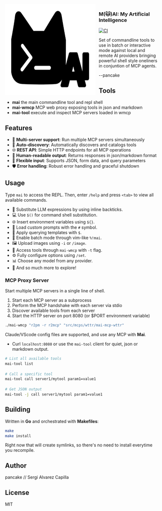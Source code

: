 <img width="300px" height="300px" align="left" style="float: left; margin: 0 10px 0 0;" alt="mailogo" src="https://raw.githubusercontent.com/trufae/mai/master/mai-logo.png?nocache">

### M(🐱)AI: My Artificial Intelligence

[![CI](https://github.com/trufae/mai/actions/workflows/ci.yml/badge.svg)](https://github.com/trufae/mai/actions/workflows/ci.yml)

Set of commandline tools to use in batch or interactive mode against local and remote AI providers bringing powerful shell style oneliners in conjuntion of MCP agents.

--pancake

## Tools

* **mai** the main commandline tool and repl shell
* **mai-wmcp** MCP web proxy exposing tools in json and markdown
* **mai-tool** execute and inspect MCP servers loaded in wmcp

## Features

- 🚀 **Multi-server support**: Run multiple MCP servers simultaneously
- 🔧 **Auto-discovery**: Automatically discovers and catalogs tools
- 🌐 **REST API**: Simple HTTP endpoints for all MCP operations
- 📝 **Human-readable output**: Returns responses in json/markdown format
- 🔄 **Flexible input**: Supports JSON, form data, and query parameters
- 🛡️ **Error handling**: Robust error handling and graceful shutdown

## Usage

Type `mai` to access the REPL. Then, enter `/help` and press `<tab>` to view all available commands.

* 🔄 Substitute LLM expressions by using inline backticks.
* 💻 Use `$()` for command shell substitution.
* 🌐 Insert environment variables using `${}`.
* 📁 Load custom prompts with the `#` symbol.
* 📝 Apply querying templates with `$`.
* 🚀 Enable batch mode through vim-like `%!mai`.
* 🖼️ Upload images using `-i` or `/image`.
* 🔧 Access tools through `mai-wmcp` with `-t` flag.
* ⚙️ Fully configure options using `/set`.
* 📊 Choose any model from any provider.
* 🎉 And so much more to explore!

### MCP Proxy Server

Start multiple MCP servers in a single line of shell.

1. Start each MCP server as a subprocess
2. Perform the MCP handshake with each server via stdio
3. Discover available tools from each server
4. Start the HTTP server on port 8080 (or $PORT environment variable)

```bash
./mai-wmcp "r2pm -r r2mcp" "src/mcps/wttr/mai-mcp-wttr"
```

Claude/VScode config files are supported, and use any MCP with **Mai**.

* Curl `localhost:8080` or use the `mai-tool` client for quiet, json or markdown output.

```bash
# List all available tools
mai-tool list

# Call a specific tool
mai-tool call server1/mytool param1=value1

# Get JSON output
mai-tool -j call server1/mytool param1=value1
```

## Building

Written in **Go** and orchestrated with **Makefiles**:

```bash
make
make install
```

Right now that will create symlinks, so there's no need to install everytime you recompile.

## Author

pancake // Sergi Alvarez Capilla

## License

MIT
